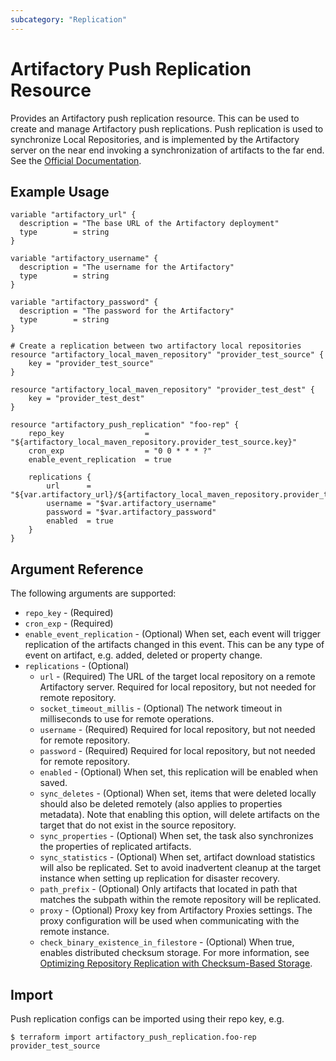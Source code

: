 ```yaml
---
subcategory: "Replication"
---
```

# Artifactory Push Replication Resource

Provides an Artifactory push replication resource. This can be used to create and manage Artifactory push replications.
Push replication is used to synchronize Local Repositories, and is implemented by the Artifactory server on the near
end invoking a synchronization of artifacts to the far end.
See the [Official Documentation](https://www.jfrog.com/confluence/display/JFROG/Repository+Replication#RepositoryReplication-PushReplication).


## Example Usage

```hcl
variable "artifactory_url" {
  description = "The base URL of the Artifactory deployment"
  type        = string
}

variable "artifactory_username" {
  description = "The username for the Artifactory"
  type        = string
}

variable "artifactory_password" {
  description = "The password for the Artifactory"
  type        = string
}

# Create a replication between two artifactory local repositories
resource "artifactory_local_maven_repository" "provider_test_source" {
	key = "provider_test_source"
}

resource "artifactory_local_maven_repository" "provider_test_dest" {
	key = "provider_test_dest"
}

resource "artifactory_push_replication" "foo-rep" {
	repo_key                  = "${artifactory_local_maven_repository.provider_test_source.key}"
	cron_exp                  = "0 0 * * * ?"
	enable_event_replication  = true

	replications {
		url      = "${var.artifactory_url}/${artifactory_local_maven_repository.provider_test_dest.key}"
		username = "$var.artifactory_username"
		password = "$var.artifactory_password"
		enabled  = true
	}
}
```

## Argument Reference

The following arguments are supported:

* `repo_key` - (Required)
* `cron_exp` - (Required)
* `enable_event_replication` - (Optional) When set, each event will trigger replication of the artifacts changed in this event. This can be any type of event on artifact, e.g. added, deleted or property change.
* `replications` - (Optional)
    * `url` - (Required) The URL of the target local repository on a remote Artifactory server. Required for local repository, but not needed for remote repository.
    * `socket_timeout_millis` - (Optional) The network timeout in milliseconds to use for remote operations.
    * `username` - (Required) Required for local repository, but not needed for remote repository.
    * `password` - (Required) Required for local repository, but not needed for remote repository.
    * `enabled` - (Optional) When set, this replication will be enabled when saved.
    * `sync_deletes` - (Optional) When set, items that were deleted locally should also be deleted remotely (also applies to properties metadata).
       Note that enabling this option, will delete artifacts on the target that do not exist in the source repository.
    * `sync_properties` - (Optional) When set, the task also synchronizes the properties of replicated artifacts.
    * `sync_statistics` - (Optional) When set, artifact download statistics will also be replicated. Set to avoid inadvertent cleanup at the target instance when setting up replication for disaster recovery.
    * `path_prefix` - (Optional) Only artifacts that located in path that matches the subpath within the remote repository will be replicated.
    * `proxy` - (Optional) Proxy key from Artifactory Proxies settings. The proxy configuration will be used when communicating with the remote instance.
    * `check_binary_existence_in_filestore` - (Optional) When true, enables distributed checksum storage. For more information, see
      [Optimizing Repository Replication with Checksum-Based Storage](https://www.jfrog.com/confluence/display/JFROG/Repository+Replication#RepositoryReplication-OptimizingRepositoryReplicationUsingStorageLevelSynchronizationOptions).

## Import

Push replication configs can be imported using their repo key, e.g.

```
$ terraform import artifactory_push_replication.foo-rep provider_test_source
```
